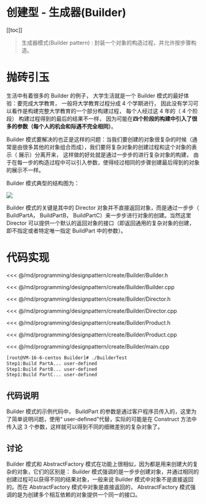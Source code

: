 # 创建型 - 生成器(Builder)

​[[toc]]

> 生成器模式(Builder pattern) : 封装一个对象的构造过程，并允许按步骤构造。

# 抛砖引玉

生活中有着很多的 Builder 的例子， 大学生活就是一个 Builder 模式的最好体验：要完成大学教育， 一般将大学教育过程分成 4 个学期进行， 因此没有学习可以看作是构建完整大学教育的一个部分构建过程， 每个人经过这 4 年的（ 4 个阶段） 构建过程得到的最后的结果不一样， 因为可能在**四个阶段的构建中引入了很多的参数（每个人的机会和际遇不完全相同）**。

Builder 模式要解决的也正是这样的问题：当我们要创建的对象很复杂的时候（通常是由很多其他的对象组合而成），我们要将复杂对象的创建过程和这个对象的表示（ 展示）分离开来， 这样做的好处就是通过一步步的进行复杂对象的构建， 由于在每一步的构造过程中可以引入参数，使得经过相同的步骤创建最后得到的对象的展示不一样。

Builder 模式典型的结构图为：

![](_images/programming/designpattern/create/Builder.png)

Builder 模式的关键是其中的 Director 对象并不直接返回对象，而是通过一步步（ BuildPartA， BuildPartB， BuildPartC）来一步步进行对象的创建。当然这里 Director 可以提供一个默认的返回对象的接口（即返回通用的复杂对象的创建， 即不指定或者特定唯一指定 BuildPart 中的参数）。

# 代码实现

<<< @/md/programming/designpattern/create/Builder/Builder.h

<<< @/md/programming/designpattern/create/Builder/Builder.cpp

<<< @/md/programming/designpattern/create/Builder/Director.h

<<< @/md/programming/designpattern/create/Builder/Director.cpp

<<< @/md/programming/designpattern/create/Builder/Product.h

<<< @/md/programming/designpattern/create/Builder/Product.cpp

<<< @/md/programming/designpattern/create/Builder/main.cpp

```bash
[root@VM-16-6-centos Builder]# ./BuilderTest
Step1:Build PartA... user-defined
Step1:Build PartB... user-defined
Step1:Build PartC... user-defined
```

## 代码说明

Builder 模式的示例代码中， BuildPart 的参数是通过客户程序员传入的，这里为了简单说明问题，使用“ user-defined”代替，实际的可能是在 Construct 方法中传入这 3 个参数，这样就可以得到不同的细微差别的复杂对象了。

## 讨论

Builder 模式和 AbstractFactory 模式在功能上很相似，因为都是用来创建大的复杂的对象，它们的区别是： Builder 模式强调的是一步步创建对象，并通过相同的创建过程可以获得不同的结果对象，一般来说 Builder 模式中对象不是直接返回的。而在 AbstractFactory 模式中对象是直接返回的， AbstractFactory 模式强调的是为创建多个相互依赖的对象提供一个同一的接口。